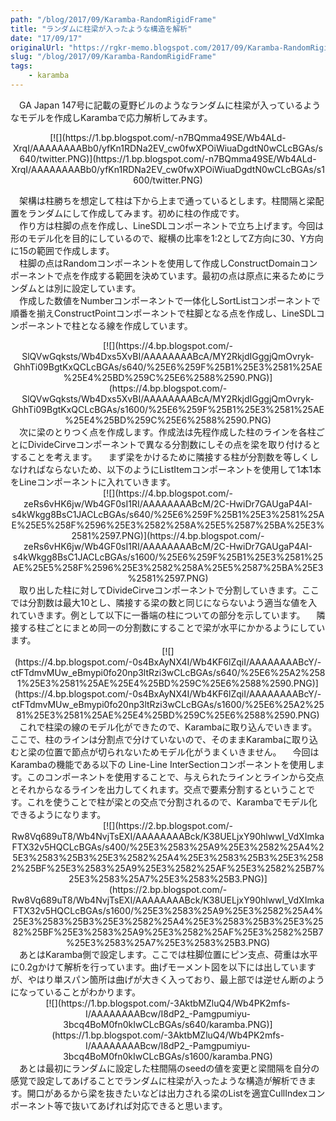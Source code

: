 ```yaml
---
path: "/blog/2017/09/Karamba-RandomRigidFrame"
title: "ランダムに柱梁が入ったような構造を解析"
date: "17/09/17"
originalUrl: "https://rgkr-memo.blogspot.com/2017/09/Karamba-RandomRigidFrame.html"
slug: "/blog/2017/09/Karamba-RandomRigidFrame"
tags:
    - karamba
---
```

　GA Japan 147号に記載の夏野ビルのようなランダムに柱梁が入っているようなモデルを作成しKarambaで応力解析してみます。  

<div class="separator" style="clear: both; text-align: center;">[![](https://1.bp.blogspot.com/-n7BQmma49SE/Wb4ALd-XrqI/AAAAAAAABb0/yfKn1RDNa2EV_cw0fwXPOiWiuaDgdtN0wCLcBGAs/s640/twitter.PNG)](https://1.bp.blogspot.com/-n7BQmma49SE/Wb4ALd-XrqI/AAAAAAAABb0/yfKn1RDNa2EV_cw0fwXPOiWiuaDgdtN0wCLcBGAs/s1600/twitter.PNG)</div>  

　架構は柱勝ちを想定して柱は下から上まで通っているとします。柱間隔と梁配置をランダムにして作成してみます。初めに柱の作成です。  
　作り方は柱脚の点を作成し、LineSDLコンポーネントで立ち上げます。今回は形のモデル化を目的にしているので、縦横の比率を1:2としてZ方向に30、Y方向に15の範囲で作成します。  
　柱脚の点はRandomコンポーネントを使用して作成しConstructDomainコンポーネントで点を作成する範囲を決めています。最初の点は原点に来るためにランダムとは別に設定しています。  
　作成した数値をNumberコンポーネントで一体化しSortListコンポーネントで順番を揃えConstructPointコンポーネントで柱脚となる点を作成し、LineSDLコンポーネントで柱となる線を作成しています。  
<div class="separator" style="clear: both; text-align: center;">[![](https://4.bp.blogspot.com/-SlQVwGqksts/Wb4Dxs5XvBI/AAAAAAAABcA/MY2RkjdIGggjQmOvryk-GhhTi09BgtKxQCLcBGAs/s640/%25E6%259F%25B1%25E3%2581%25AE%25E4%25BD%259C%25E6%2588%2590.PNG)](https://4.bp.blogspot.com/-SlQVwGqksts/Wb4Dxs5XvBI/AAAAAAAABcA/MY2RkjdIGggjQmOvryk-GhhTi09BgtKxQCLcBGAs/s1600/%25E6%259F%25B1%25E3%2581%25AE%25E4%25BD%259C%25E6%2588%2590.PNG)</div>  
　次に梁のとりつく点を作成します。作成法は先程作成した柱のラインを各柱ごとにDivideCirveコンポーネントで異なる分割数にしその点を梁を取り付けるとすることを考えます。  
　まず梁をかけるために隣接する柱が分割数を等しくしなければならないため、以下のようにListItemコンポーネントを使用して1本1本をLineコンポーネントに入れていきます。  
<div class="separator" style="clear: both; text-align: center;">[![](https://4.bp.blogspot.com/-zeRs6vHK6jw/Wb4GF0sI1RI/AAAAAAAABcM/2C-HwiDr7GAUgaP4AI-s4kWkgg8BsC1JACLcBGAs/s640/%25E6%259F%25B1%25E3%2581%25AE%25E5%258F%2596%25E3%2582%258A%25E5%2587%25BA%25E3%2581%2597.PNG)](https://4.bp.blogspot.com/-zeRs6vHK6jw/Wb4GF0sI1RI/AAAAAAAABcM/2C-HwiDr7GAUgaP4AI-s4kWkgg8BsC1JACLcBGAs/s1600/%25E6%259F%25B1%25E3%2581%25AE%25E5%258F%2596%25E3%2582%258A%25E5%2587%25BA%25E3%2581%2597.PNG)</div>  
　取り出した柱に対してDivideCirveコンポーネントで分割していきます。ここでは分割数は最大10とし、隣接する梁の数と同じにならないよう適当な値を入れていきます。例として以下に一番端の柱についての部分を示しています。  
　隣接する柱ごとにまとめ同一の分割数にすることで梁が水平にかかるようにしています。  
<div class="separator" style="clear: both; text-align: center;">[![](https://4.bp.blogspot.com/-0s4BxAyNX4I/Wb4KF6lZqiI/AAAAAAAABcY/-ctFTdmvMUw_eBmypi0fo20np3ltRzi3wCLcBGAs/s640/%25E6%25A2%2581%25E3%2581%25AE%25E4%25BD%259C%25E6%2588%2590.PNG)](https://4.bp.blogspot.com/-0s4BxAyNX4I/Wb4KF6lZqiI/AAAAAAAABcY/-ctFTdmvMUw_eBmypi0fo20np3ltRzi3wCLcBGAs/s1600/%25E6%25A2%2581%25E3%2581%25AE%25E4%25BD%259C%25E6%2588%2590.PNG)</div>  
　これで柱梁の線のモデル化ができたので、Karambaに取り込んでいきます。ここで、柱のラインは分割点で分けていないので、そのままKarambaに取り込むと梁の位置で節点が切られないためモデル化がうまくいきません。  
　今回はKarambaの機能である以下の Line-Line InterSectionコンポーネントを使用します。このコンポーネントを使用することで、与えられたラインとラインから交点とそれからなるラインを出力してくれます。交点で要素分割するということです。これを使うことで柱が梁との交点で分割されるので、Karambaでモデル化できるようになります。  
<div class="separator" style="clear: both; text-align: center;">[![](https://2.bp.blogspot.com/-Rw8Vq689uT8/Wb4NvjTsEXI/AAAAAAAABck/K38UELjxY90hlwwI_VdXImkaFTX32v5HQCLcBGAs/s400/%25E3%2583%25A9%25E3%2582%25A4%25E3%2583%25B3%25E3%2582%25A4%25E3%2583%25B3%25E3%2582%25BF%25E3%2583%25A9%25E3%2582%25AF%25E3%2582%25B7%25E3%2583%25A7%25E3%2583%25B3.PNG)](https://2.bp.blogspot.com/-Rw8Vq689uT8/Wb4NvjTsEXI/AAAAAAAABck/K38UELjxY90hlwwI_VdXImkaFTX32v5HQCLcBGAs/s1600/%25E3%2583%25A9%25E3%2582%25A4%25E3%2583%25B3%25E3%2582%25A4%25E3%2583%25B3%25E3%2582%25BF%25E3%2583%25A9%25E3%2582%25AF%25E3%2582%25B7%25E3%2583%25A7%25E3%2583%25B3.PNG)</div>  
　あとはKaramba側で設定します。ここでは柱脚位置にピン支点、荷重は水平に0.2gかけて解析を行っています。曲げモーメント図を以下には出していますが、やはり単スパン箇所は曲げが大きく入っており、最上部では逆せん断のようになっていることがわかります。  
<div class="separator" style="clear: both; text-align: center;">[![](https://1.bp.blogspot.com/-3AktbMZluQ4/Wb4PK2mfs-I/AAAAAAAABcw/I8dP2_-Pamgpumiyu-3bcq4BoM0fn0kIwCLcBGAs/s640/karamba.PNG)](https://1.bp.blogspot.com/-3AktbMZluQ4/Wb4PK2mfs-I/AAAAAAAABcw/I8dP2_-Pamgpumiyu-3bcq4BoM0fn0kIwCLcBGAs/s1600/karamba.PNG)</div>  
　あとは最初にランダムに設定した柱間隔のseedの値を変更と梁間隔を自分の感覚で設定してあげることでランダムに柱梁が入ったような構造が解析できます。開口があるから梁を抜きたいなどは出力される梁のListを適宜CullIndexコンポーネント等で抜いてあげれば対応できると思います。